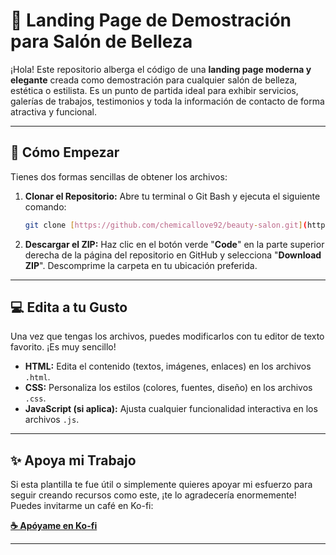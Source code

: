 # 💅 Landing Page de Demostración para Salón de Belleza

¡Hola! Este repositorio alberga el código de una **landing page moderna y elegante** creada como demostración para cualquier salón de belleza, estética o estilista. Es un punto de partida ideal para exhibir servicios, galerías de trabajos, testimonios y toda la información de contacto de forma atractiva y funcional.

---

## 🚀 Cómo Empezar

Tienes dos formas sencillas de obtener los archivos:

1.  **Clonar el Repositorio:**
    Abre tu terminal o Git Bash y ejecuta el siguiente comando:
    ```bash
    git clone [https://github.com/chemicallove92/beauty-salon.git](https://github.com/chemicallove92/beauty-salon.git)
    ```

2.  **Descargar el ZIP:**
    Haz clic en el botón verde "**Code**" en la parte superior derecha de la página del repositorio en GitHub y selecciona "**Download ZIP**". Descomprime la carpeta en tu ubicación preferida.

---

## 💻 Edita a tu Gusto

Una vez que tengas los archivos, puedes modificarlos con tu editor de texto favorito. ¡Es muy sencillo!

* **HTML:** Edita el contenido (textos, imágenes, enlaces) en los archivos `.html`.
* **CSS:** Personaliza los estilos (colores, fuentes, diseño) en los archivos `.css`.
* **JavaScript (si aplica):** Ajusta cualquier funcionalidad interactiva en los archivos `.js`.

---

## ✨ Apoya mi Trabajo

Si esta plantilla te fue útil o simplemente quieres apoyar mi esfuerzo para seguir creando recursos como este, ¡te lo agradecería enormemente! Puedes invitarme un café en Ko-fi:

**[☕ Apóyame en Ko-fi](https://ko-fi.com/igs92)**

---
